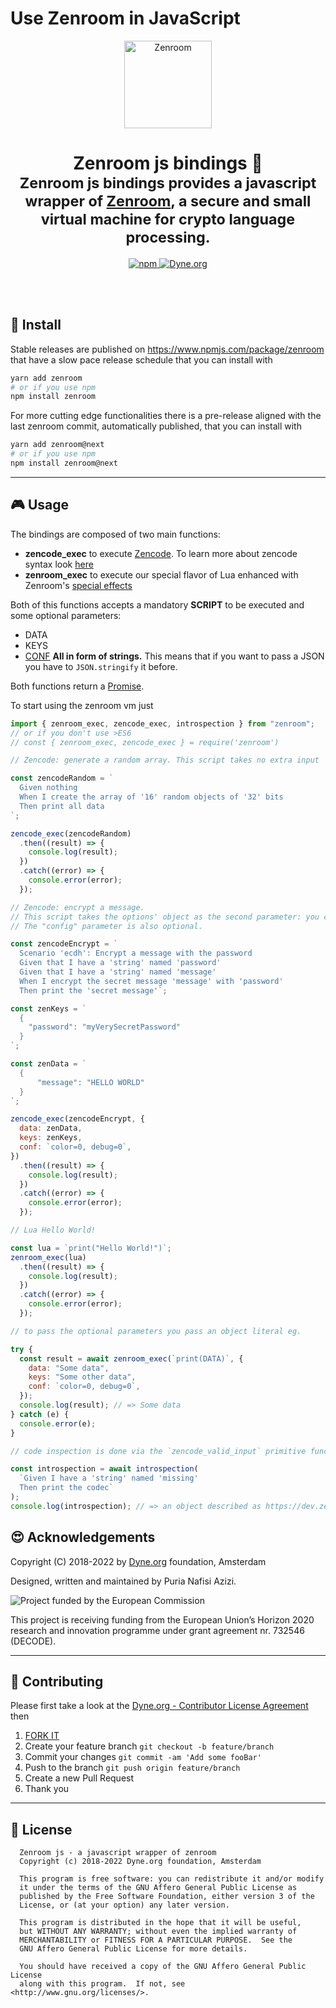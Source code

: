 # Use Zenroom in JavaScript

<p align="center">
 <a href="https://dev.zenroom.org/">
    <img src="https://raw.githubusercontent.com/dyne/Zenroom/master/docs/_media/images/zenroom_logo.png" height="140" alt="Zenroom">
  </a>
</p>

<h1 align="center">
  Zenroom js bindings 🧰</br>
  <sub>Zenroom js bindings provides a javascript wrapper of <a href="https://github.com/dyne/Zenroom">Zenroom</a>, a secure and small virtual machine for crypto language processing.</sub>
</h1>

<p align="center">
  <a href="https://badge.fury.io/js/zenroom">
    <img alt="npm" src="https://img.shields.io/npm/v/zenroom.svg">
  </a>
  <a href="https://dyne.org">
    <img src="https://img.shields.io/badge/%3C%2F%3E%20with%20%E2%9D%A4%20by-Dyne.org-blue.svg" alt="Dyne.org">
  </a>
</p>

<br><br>

## 💾 Install

Stable releases are published on https://www.npmjs.com/package/zenroom that
have a slow pace release schedule that you can install with

```bash
yarn add zenroom
# or if you use npm
npm install zenroom
```

For more cutting edge functionalities there is a pre-release aligned with
the last zenroom commit, automatically published, that you can install with

```bash
yarn add zenroom@next
# or if you use npm
npm install zenroom@next
```

---

## 🎮 Usage

The bindings are composed of two main functions:

- **zencode_exec** to execute [Zencode](https://dev.zenroom.org/#/pages/zencode-intro?id=smart-contracts-in-human-language). To learn more about zencode syntax look [here](https://dev.zenroom.org/#/pages/zencode-cookbook-intro)
- **zenroom_exec** to execute our special flavor of Lua enhanced with Zenroom's [special effects](https://dev.zenroom.org/#/pages/lua)

Both of this functions accepts a mandatory **SCRIPT** to be executed and some optional parameters:

- DATA
- KEYS
- [CONF](https://dev.zenroom.org/#/pages/zenroom-config)
  **All in form of strings.** This means that if you want to pass a JSON you have to `JSON.stringify` it before.

Both functions return a [Promise](https://developer.mozilla.org/en-US/docs/Web/JavaScript/Reference/Global_Objects/Promise).

To start using the zenroom vm just

```js
import { zenroom_exec, zencode_exec, introspection } from "zenroom";
// or if you don't use >ES6
// const { zenroom_exec, zencode_exec } = require('zenroom')

// Zencode: generate a random array. This script takes no extra input

const zencodeRandom = `
  Given nothing
  When I create the array of '16' random objects of '32' bits
  Then print all data
`;

zencode_exec(zencodeRandom)
  .then((result) => {
    console.log(result);
  })
  .catch((error) => {
    console.error(error);
  });

// Zencode: encrypt a message.
// This script takes the options' object as the second parameter: you can include data and/or keys as input.
// The "config" parameter is also optional.

const zencodeEncrypt = `
  Scenario 'ecdh': Encrypt a message with the password
  Given that I have a 'string' named 'password'
  Given that I have a 'string' named 'message'
  When I encrypt the secret message 'message' with 'password'
  Then print the 'secret message'`;

const zenKeys = `
  {
    "password": "myVerySecretPassword"
  }
`;

const zenData = `
  {
      "message": "HELLO WORLD"
  }
`;

zencode_exec(zencodeEncrypt, {
  data: zenData,
  keys: zenKeys,
  conf: `color=0, debug=0`,
})
  .then((result) => {
    console.log(result);
  })
  .catch((error) => {
    console.error(error);
  });

// Lua Hello World!

const lua = `print("Hello World!")`;
zenroom_exec(lua)
  .then((result) => {
    console.log(result);
  })
  .catch((error) => {
    console.error(error);
  });

// to pass the optional parameters you pass an object literal eg.

try {
  const result = await zenroom_exec(`print(DATA)`, {
    data: "Some data",
    keys: "Some other data",
    conf: `color=0, debug=0`,
  });
  console.log(result); // => Some data
} catch (e) {
  console.error(e);
}

// code inspection is done via the `zencode_valid_input` primitive function or by a utility `introspect`

const introspection = await introspection(
  `Given I have a 'string' named 'missing'
  Then print the codec`
);
console.log(introspection); // => an object described as https://dev.zenroom.org/#/pages/how-to-embed?id=input-validation
```

## 😍 Acknowledgements

Copyright (C) 2018-2022 by [Dyne.org](https://www.dyne.org) foundation, Amsterdam

Designed, written and maintained by Puria Nafisi Azizi.

<img src="https://upload.wikimedia.org/wikipedia/commons/8/84/European_Commission.svg" class="pic" alt="Project funded by the European Commission">

This project is receiving funding from the European Union’s Horizon 2020 research and innovation programme under grant agreement nr. 732546 (DECODE).

---

## 👤 Contributing

Please first take a look at the [Dyne.org - Contributor License Agreement](CONTRIBUTING.md) then

1.  [FORK IT](https://github.com/puria/zenroomjs/fork)
2.  Create your feature branch `git checkout -b feature/branch`
3.  Commit your changes `git commit -am 'Add some fooBar'`
4.  Push to the branch `git push origin feature/branch`
5.  Create a new Pull Request
6.  Thank you

---

## 💼 License

      Zenroom js - a javascript wrapper of zenroom
      Copyright (c) 2018-2022 Dyne.org foundation, Amsterdam

      This program is free software: you can redistribute it and/or modify
      it under the terms of the GNU Affero General Public License as
      published by the Free Software Foundation, either version 3 of the
      License, or (at your option) any later version.

      This program is distributed in the hope that it will be useful,
      but WITHOUT ANY WARRANTY; without even the implied warranty of
      MERCHANTABILITY or FITNESS FOR A PARTICULAR PURPOSE.  See the
      GNU Affero General Public License for more details.

      You should have received a copy of the GNU Affero General Public License
      along with this program.  If not, see <http://www.gnu.org/licenses/>.
